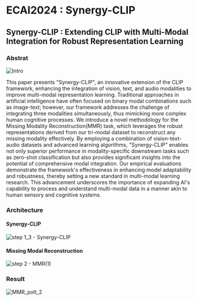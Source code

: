 # ECAI2024 : Synergy-CLIP

##  Synergy-CLIP : Extending CLIP with Multi-Modal Integration for Robust Representation Learning

### Abstrat

![Intro](https://github.com/JoSangYeon/ECAI2024-Synergy-CLIP/assets/28241676/ae75a832-474d-4a5c-9ce5-47428e18aa97)

This paper presents "Synergy-CLIP", an innovative extension of the CLIP framework, enhancing the integration of vision, text, and audio modalities to improve multi-modal representation learning. Traditional approaches in artificial intelligence have often focused on binary modal combinations such as image-text; however, our framework addresses the challenge of integrating three modalities simultaneously, thus mimicking more complex human cognitive processes. We introduce a novel methodology for the Missing Modality Reconstruction(MMR) task, which leverages the robust representations derived from our tri-modal dataset to reconstruct any missing modality effectively. By employing a combination of vision-text-audio datasets and advanced learning algorithms, "Synergy-CLIP" enables not only superior performance in modality-specific downstream tasks such as zero-shot classification but also provides significant insights into the potential of comprehensive modal integration. Our empirical evaluations demonstrate the framework's effectiveness in enhancing model adaptability and robustness, thereby setting a new standard in multi-modal learning research. This advancement underscores the importance of expanding AI's capability to process and understand multi-modal data in a manner akin to human sensory and cognitive systems.

### Architecture

#### Synergy-CLIP

![step 1_3 - Synergy-CLIP](https://github.com/JoSangYeon/ECAI2024-Synergy-CLIP/assets/28241676/b6f812d9-121a-4045-a674-5e85af31385c)

#### Missing Modal Reconstruction

![step 2 - MMR(1)](https://github.com/JoSangYeon/ECAI2024-Synergy-CLIP/assets/28241676/d0f5ab58-43de-4bb7-9f7a-c43207134cce)

### Result

![MMR_polt_2](https://github.com/JoSangYeon/ECAI2024-Synergy-CLIP/assets/28241676/5680990f-d8e0-4806-8b21-ee88a8b36e9d)
